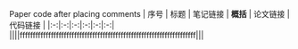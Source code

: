 Paper code after placing comments
| 序号 | 标题    |   笔记链接 |           **概括**   |  论文链接  | 代码链接 |
|:-:|:-:|:-:|:-:|:-:|:-:|
||||ffffffffffffffffffffffffffffffffffffffffffffffffffffffffffffffffffff|||

